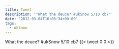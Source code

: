 ```yaml
---
title: Tweet
description: '"What the deuce? #ukSnow 5/10 cb7"'
date: '2012-03-04T16:03:34+00:00'
tags:
  - ukSnow
---
```

What the deuce? #ukSnow 5/10 cb7
      {{< tweet 0 0 >}}
    
